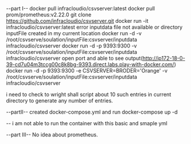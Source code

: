 --part I--
docker pull infracloudio/csvserver:latest
docker pull prom/prometheus:v2.22.0
git clone https://github.com/infracloudio/csvserver.git
docker run -it infracloudio/csvserver:latest
error inputdata file not available or directory
inputFile created in my current location
docker run -d -v /root/csvserve/soulation/inputFile:csvserver/inputdata infracloudio/csvserver
docker run -d -p 9393:9300 -v /root/csvserve/soulation/inputFile:csvserver/inputdata infracloudio/csvserver
open port and able to see output(http://ip172-18-0-39-cd7u04m3tccg00c8k8bg-9393.direct.labs.play-with-docker.com/)
docker run -d -p 9393:9300 -e CSVSERVER=BRODER='Orange' -v /root/csvserve/soulation/inputFile:csvserver/inputdata infracloudio/csvserver

 i need to check to wright shall script about  10 such entries in current directory to generate any number of entries.

--partII--
created docker-compose.yml
and run docker-compose up -d

-- i am not able to run the container with this basic and smaple  yml  

--part III--
No idea about prometheus.
